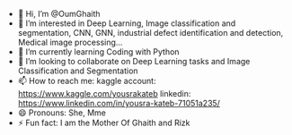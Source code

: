- 👋 Hi, I’m @OumGhaith
- 👀 I’m interested in Deep Learning, Image classification and segmentation, CNN, GNN, industrial defect identification and detection, Medical image processing...
- 🌱 I’m currently learning Coding with Python
- 💞️ I’m looking to collaborate on Deep Learning tasks and Image Classification and Segmentation
- 📫 How to reach me: kaggle account: https://www.kaggle.com/yousrakateb linkedin: https://www.linkedin.com/in/yousra-kateb-71051a235/
- 😄 Pronouns: She, Mme
- ⚡ Fun fact:  I am the Mother Of Ghaith and Rizk

<!---
OumGhaith/OumGhaith is a ✨ special ✨ repository because its `README.md` (this file) appears on your GitHub profile.
You can click the Preview link to take a look at your changes.
--->
